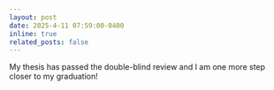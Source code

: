 ```yaml
---
layout: post
date: 2025-4-11 07:59:00-0400
inline: true
related_posts: false
---
```


My thesis has passed the double-blind review and I am one more step closer to my graduation!
